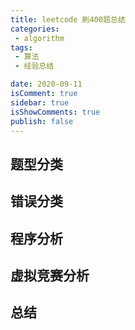 ```yaml
---
title: leetcode 刷400题总结
categories:
 - algorithm
tags:
 - 算法
 - 经验总结

date: 2020-09-11
isComment: true
sidebar: true
isShowComments: true
publish: false
---
```


## 题型分类
## 错误分类
## 程序分析
## 虚拟竞赛分析
## 总结